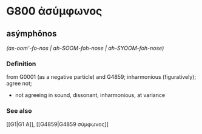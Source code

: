 # G800 ἀσύμφωνος

## asýmphōnos

_(as-oom'-fo-nos | ah-SOOM-foh-nose | ah-SYOOM-foh-nose)_

### Definition

from G0001 (as a negative particle) and G4859; inharmonious (figuratively); agree not; 

- not agreeing in sound, dissonant, inharmonious, at variance

### See also

[[G1|G1 Α]], [[G4859|G4859 σύμφωνος]]
